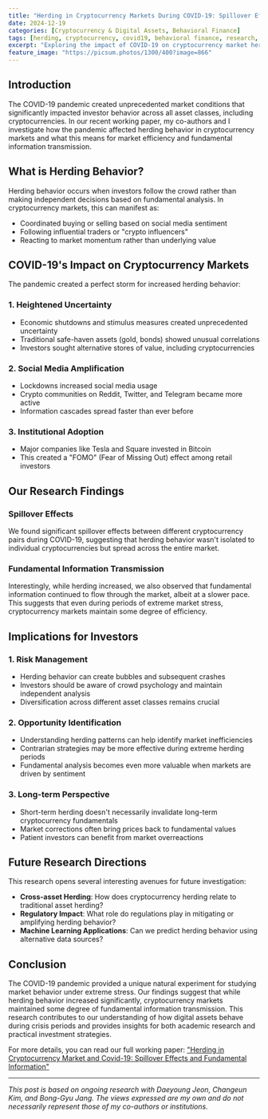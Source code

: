 ```yaml
---
title: "Herding in Cryptocurrency Markets During COVID-19: Spillover Effects and Fundamental Information"
date: 2024-12-19
categories: [Cryptocurrency & Digital Assets, Behavioral Finance]
tags: [herding, cryptocurrency, covid19, behavioral finance, research, market efficiency, spillover effects]
excerpt: "Exploring the impact of COVID-19 on cryptocurrency market herding behavior and its implications for market efficiency and fundamental information transmission."
feature_image: "https://picsum.photos/1300/400?image=866"
---
```


## Introduction

The COVID-19 pandemic created unprecedented market conditions that significantly impacted investor behavior across all asset classes, including cryptocurrencies. In our recent working paper, my co-authors and I investigate how the pandemic affected herding behavior in cryptocurrency markets and what this means for market efficiency and fundamental information transmission.

## What is Herding Behavior?

Herding behavior occurs when investors follow the crowd rather than making independent decisions based on fundamental analysis. In cryptocurrency markets, this can manifest as:
- Coordinated buying or selling based on social media sentiment
- Following influential traders or "crypto influencers"
- Reacting to market momentum rather than underlying value

## COVID-19's Impact on Cryptocurrency Markets

The pandemic created a perfect storm for increased herding behavior:

### 1. **Heightened Uncertainty**
- Economic shutdowns and stimulus measures created unprecedented uncertainty
- Traditional safe-haven assets (gold, bonds) showed unusual correlations
- Investors sought alternative stores of value, including cryptocurrencies

### 2. **Social Media Amplification**
- Lockdowns increased social media usage
- Crypto communities on Reddit, Twitter, and Telegram became more active
- Information cascades spread faster than ever before

### 3. **Institutional Adoption**
- Major companies like Tesla and Square invested in Bitcoin
- This created a "FOMO" (Fear of Missing Out) effect among retail investors

## Our Research Findings

### Spillover Effects
We found significant spillover effects between different cryptocurrency pairs during COVID-19, suggesting that herding behavior wasn't isolated to individual cryptocurrencies but spread across the entire market.

### Fundamental Information Transmission
Interestingly, while herding increased, we also observed that fundamental information continued to flow through the market, albeit at a slower pace. This suggests that even during periods of extreme market stress, cryptocurrency markets maintain some degree of efficiency.

## Implications for Investors

### 1. **Risk Management**
- Herding behavior can create bubbles and subsequent crashes
- Investors should be aware of crowd psychology and maintain independent analysis
- Diversification across different asset classes remains crucial

### 2. **Opportunity Identification**
- Understanding herding patterns can help identify market inefficiencies
- Contrarian strategies may be more effective during extreme herding periods
- Fundamental analysis becomes even more valuable when markets are driven by sentiment

### 3. **Long-term Perspective**
- Short-term herding doesn't necessarily invalidate long-term cryptocurrency fundamentals
- Market corrections often bring prices back to fundamental values
- Patient investors can benefit from market overreactions

## Future Research Directions

This research opens several interesting avenues for future investigation:

- **Cross-asset Herding**: How does cryptocurrency herding relate to traditional asset herding?
- **Regulatory Impact**: What role do regulations play in mitigating or amplifying herding behavior?
- **Machine Learning Applications**: Can we predict herding behavior using alternative data sources?

## Conclusion

The COVID-19 pandemic provided a unique natural experiment for studying market behavior under extreme stress. Our findings suggest that while herding behavior increased significantly, cryptocurrency markets maintained some degree of fundamental information transmission. This research contributes to our understanding of how digital assets behave during crisis periods and provides insights for both academic research and practical investment strategies.

For more details, you can read our full working paper: ["Herding in Cryptocurrency Market and Covid-19: Spillover Effects and Fundamental Information"](https://papers.ssrn.com/sol3/papers.cfm?abstract_id=4759813)

---

*This post is based on ongoing research with Daeyoung Jeon, Changeun Kim, and Bong-Gyu Jang. The views expressed are my own and do not necessarily represent those of my co-authors or institutions.*
